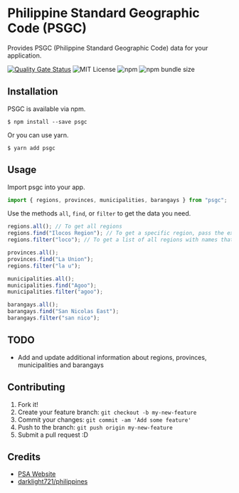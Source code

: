 # Philippine Standard Geographic Code (PSGC)

Provides PSGC (Philippine Standard Geographic Code) data for your application.

[![Quality Gate Status](https://sonarcloud.io/api/project_badges/measure?project=pcofilada_psgc&metric=alert_status)](https://sonarcloud.io/dashboard?id=pcofilada_psgc)
![MIT License](https://img.shields.io/static/v1.svg?label=📜%20License&message=MIT&color=informational)
![npm](https://img.shields.io/npm/v/psgc?color=brightgreen)
![npm bundle size](https://img.shields.io/bundlephobia/min/psgc)

## Installation

PSGC is available via npm.

    $ npm install --save psgc

Or you can use yarn.

    $ yarn add psgc

## Usage

Import psgc into your app.

```js
import { regions, provinces, municipalities, barangays } from "psgc";
```

Use the methods `all`, `find`, or `filter` to get the data you need.

```js
regions.all(); // To get all regions
regions.find("Ilocos Region"); // To get a specific region, pass the exact region name
regions.filter("loco"); // To get a list of all regions with names that contain the argument; case-insensitive

provinces.all();
provinces.find("La Union");
regions.filter("la u");

municipalities.all();
municipalities.find("Agoo");
municipalities.filter("agoo");

barangays.all();
barangays.find("San Nicolas East");
barangays.filter("san nico");
```

## TODO

- Add and update additional information about regions, provinces, municipalities and barangays

## Contributing

1. Fork it!
2. Create your feature branch: `git checkout -b my-new-feature`
3. Commit your changes: `git commit -am 'Add some feature'`
4. Push to the branch: `git push origin my-new-feature`
5. Submit a pull request :D

## Credits

- [PSA Website](http://psa.gov.ph/)
- [darklight721/philippines](https://github.com/darklight721/philippines)
